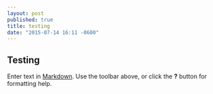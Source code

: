 ```yaml
---
layout: post
published: true
title: testing
date: "2015-07-14 16:11 -0600"
---
```



## Testing

Enter text in [Markdown](http://daringfireball.net/projects/markdown/). Use the toolbar above, or click the **?** button for formatting help.
